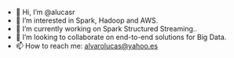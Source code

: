 - 👋 Hi, I’m @alucasr
- 👀 I’m interested in Spark, Hadoop and AWS.
- 🌱 I’m currently working on Spark Structured Streaming..
- 💞️ I’m looking to collaborate on end-to-end solutions for Big Data.
- 📫 How to reach me: alvarolucas@yahoo.es

<!---
alucasr/alucasr is a ✨ special ✨ repository because its `README.md` (this file) appears on your GitHub profile.
You can click the Preview link to take a look at your changes.
--->
